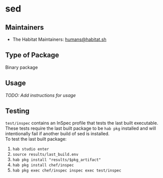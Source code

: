 # sed

## Maintainers

* The Habitat Maintainers: <humans@habitat.sh>

## Type of Package

Binary package

## Usage

*TODO: Add instructions for usage*

## Testing

`test/inspec` contains an InSpec profile that tests the last built executable.  
These tests require the last built package to be `hab pkg` installed and will intentionally fail if another build of sed is installed.  
To test the last built package:

 1. `hab studio enter`
 2. `source results/last_build.env`
 3. `hab pkg install "results/$pkg_artifact"`
 4. `hab pkg install chef/inspec`
 5. `hab pkg exec chef/inspec inspec exec test/inspec`

